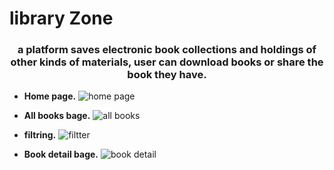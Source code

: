 # library Zone


<h3 align="center">a platform saves electronic book collections and holdings of other kinds of materials, user can download books or share the book they have.</h3>

- **Home page.**
![home page](https://user-images.githubusercontent.com/73441839/197551128-4106cf95-7c05-4827-ad41-45bb37d9b022.jpeg)




- **All books bage.**
![all books](https://user-images.githubusercontent.com/73441839/197551624-c34c654c-d662-4e77-9919-05e2b5858739.jpeg)



- **filtring.**
![filtter](https://user-images.githubusercontent.com/73441839/197552012-33f8f2d7-2a69-4986-92bf-99fadbd79671.jpeg)

- **Book detail bage.**
![book detail](https://user-images.githubusercontent.com/73441839/197552237-6d3152bc-af22-42c2-95f0-71c2e809755c.jpeg)

